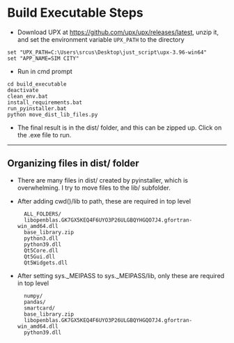 # Build Executable Steps

* Download UPX at https://github.com/upx/upx/releases/latest, unzip it, and set the environment variable `UPX_PATH` to the directory
```
set "UPX_PATH=C:\Users\srcus\Desktop\just_script\upx-3.96-win64"
set "APP_NAME=SIM CITY"
```

* Run in cmd prompt
```
cd build_executable
deactivate
clean_env.bat
install_requirements.bat
run_pyinstaller.bat
python move_dist_lib_files.py
```

* The final result is in the dist/ folder, and this can be zipped up. Click on the .exe file to run.

---

## Organizing files in dist/ folder
* There are many files in dist/ created by pyinstaller, which is overwhelming. I try to move files to the lib/ subfolder.

* After adding cwd()/lib to path, these are required in top level

        ALL_FOLDERS/
        libopenblas.GK7GX5KEQ4F6UYO3P26ULGBQYHGQO7J4.gfortran-win_amd64.dll
        base_library.zip
        python3.dll
        python39.dll
        Qt5Core.dll
        Qt5Gui.dll
        Qt5Widgets.dll


* After setting sys._MEIPASS to sys._MEIPASS/lib, only these are required in top level

        numpy/
        pandas/
        smartcard/
        base_library.zip
        libopenblas.GK7GX5KEQ4F6UYO3P26ULGBQYHGQO7J4.gfortran-win_amd64.dll
        python39.dll